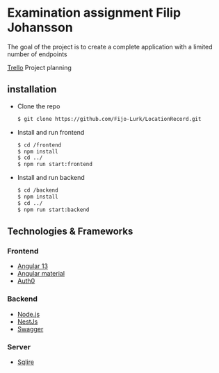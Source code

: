 # Examination assignment Filip Johansson

The goal of the project is to create a complete application with a limited number of endpoints

[Trello](https://trello.com/b/UNwqkr2h/location) Project planning

## installation

- Clone the repo

  ```sh
  $ git clone https://github.com/Fijo-Lurk/LocationRecord.git
  ```

- Install and run frontend

  ```sh
  $ cd /frontend
  $ npm install
  $ cd ../
  $ npm run start:frontend
  ```

- Install and run backend
  ```sh
  $ cd /backend
  $ npm install
  $ cd ../
  $ npm run start:backend
  ```

## Technologies & Frameworks

### Frontend

- [Angular 13](https://angular.io/)
- [Angular material](https://material.angular.io/)
- [Auth0](https://auth0.com/)

### Backend

- [Node.js](https://nodejs.org/en/)
- [NestJs](https://nestjs.com/)
- [Swagger](https://swagger.io/)

### Server

- [Sqlire](https://www.sqlite.org/index.html)

